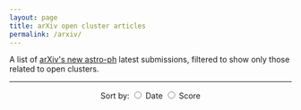 ```yaml
---
layout: page
title: arXiv open cluster articles
permalink: /arxiv/
---
```


A list of [arXiv's new astro-ph](https://arxiv.org/list/astro-ph/new) latest submissions, filtered to show only those
related to open clusters.

---

<html lang="en">
  <body>
    <center>
    <div id="arxivsort"> Sort by:
      <label><input type="radio" name="sort" value="updated" /> Date</label>
      <label><input type="radio" name="sort" value="score" /> Score</label>
    </div>
    </center>
    <br>
    <!-- Load articles -->
    <ul id="papers"></ul>
    <script defer src="{{ site.baseurl }}/scripts/parse-arxiv.js"></script>
  </body>
</html>

